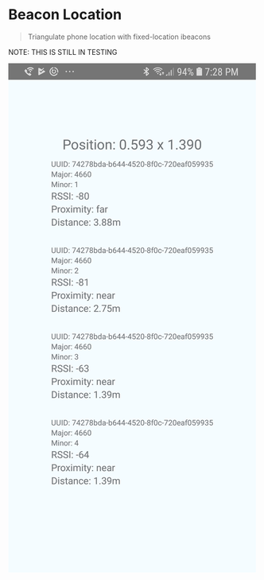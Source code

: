 # Beacon Location

> Triangulate phone location with fixed-location ibeacons

NOTE: THIS IS STILL IN TESTING

![](screenshot.jpg)
